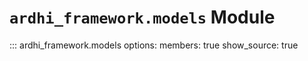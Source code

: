 # `ardhi_framework.models` Module

::: ardhi_framework.models
    options:
      members: true
      show_source: true
